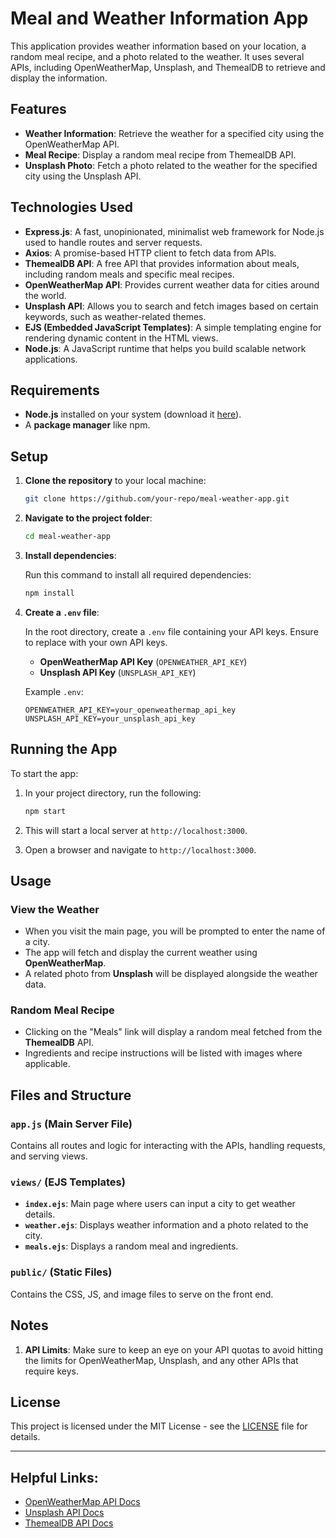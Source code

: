 # Meal and Weather Information App

This application provides weather information based on your location, a random meal recipe, and a photo related to the weather. It uses several APIs, including OpenWeatherMap, Unsplash, and ThemealDB to retrieve and display the information.

## Features

- **Weather Information**: Retrieve the weather for a specified city using the OpenWeatherMap API.
- **Meal Recipe**: Display a random meal recipe from ThemealDB API.
- **Unsplash Photo**: Fetch a photo related to the weather for the specified city using the Unsplash API.

## Technologies Used

- **Express.js**: A fast, unopinionated, minimalist web framework for Node.js used to handle routes and server requests.
- **Axios**: A promise-based HTTP client to fetch data from APIs.
- **ThemealDB API**: A free API that provides information about meals, including random meals and specific meal recipes.
- **OpenWeatherMap API**: Provides current weather data for cities around the world.
- **Unsplash API**: Allows you to search and fetch images based on certain keywords, such as weather-related themes.
- **EJS (Embedded JavaScript Templates)**: A simple templating engine for rendering dynamic content in the HTML views.
- **Node.js**: A JavaScript runtime that helps you build scalable network applications.

## Requirements

- **Node.js** installed on your system (download it [here](https://nodejs.org/)).
- A **package manager** like npm.

## Setup

1. **Clone the repository** to your local machine:

    ```bash
    git clone https://github.com/your-repo/meal-weather-app.git
    ```

2. **Navigate to the project folder**:

    ```bash
    cd meal-weather-app
    ```

3. **Install dependencies**:

    Run this command to install all required dependencies:

    ```bash
    npm install
    ```

4. **Create a `.env` file**:

    In the root directory, create a `.env` file containing your API keys. Ensure to replace with your own API keys.

    - **OpenWeatherMap API Key** (`OPENWEATHER_API_KEY`)
    - **Unsplash API Key** (`UNSPLASH_API_KEY`)

    Example `.env`:

    ```
    OPENWEATHER_API_KEY=your_openweathermap_api_key
    UNSPLASH_API_KEY=your_unsplash_api_key
    ```

## Running the App

To start the app:

1. In your project directory, run the following:

    ```bash
    npm start
    ```

2. This will start a local server at `http://localhost:3000`.

3. Open a browser and navigate to `http://localhost:3000`.

## Usage

### View the Weather
- When you visit the main page, you will be prompted to enter the name of a city.
- The app will fetch and display the current weather using **OpenWeatherMap**.
- A related photo from **Unsplash** will be displayed alongside the weather data.

### Random Meal Recipe
- Clicking on the "Meals" link will display a random meal fetched from the **ThemealDB** API.
- Ingredients and recipe instructions will be listed with images where applicable.

## Files and Structure

### `app.js` (Main Server File)

Contains all routes and logic for interacting with the APIs, handling requests, and serving views.

### `views/` (EJS Templates)
- **`index.ejs`**: Main page where users can input a city to get weather details.
- **`weather.ejs`**: Displays weather information and a photo related to the city.
- **`meals.ejs`**: Displays a random meal and ingredients.
  
### `public/` (Static Files)
Contains the CSS, JS, and image files to serve on the front end.

## Notes

1. **API Limits**: Make sure to keep an eye on your API quotas to avoid hitting the limits for OpenWeatherMap, Unsplash, and any other APIs that require keys.
   
## License

This project is licensed under the MIT License - see the [LICENSE](LICENSE) file for details.

---

## Helpful Links:
- [OpenWeatherMap API Docs](https://openweathermap.org/api)
- [Unsplash API Docs](https://unsplash.com/documentation)
- [ThemealDB API Docs](https://www.themealdb.com/api.php)
